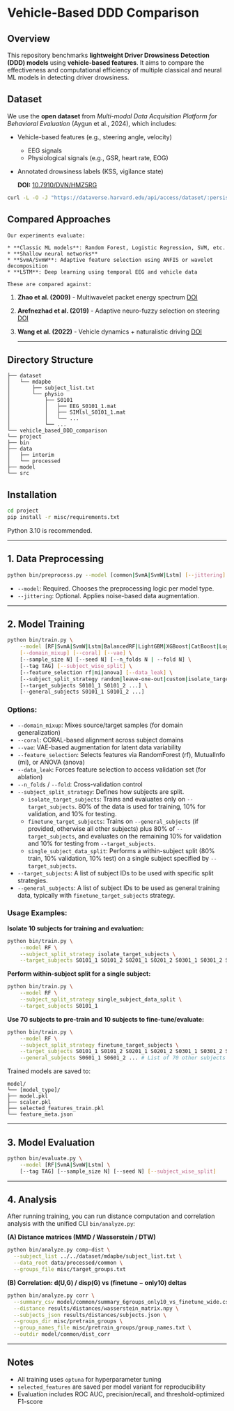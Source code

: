 # Vehicle-Based DDD Comparison

## Overview

This repository benchmarks **lightweight Driver Drowsiness Detection (DDD) models** using **vehicle-based features**. It aims to compare the effectiveness and computational efficiency of multiple classical and neural ML models in detecting driver drowsiness.

## Dataset

<!-- need to explain how to download complete dataset via API -->
We use the **open dataset** from *Multi-modal Data Acquisition Platform for Behavioral Evaluation* (Aygun et al., 2024), which includes:

* Vehicle-based features (e.g., steering angle, velocity)
    * EEG signals
    * Physiological signals (e.g., GSR, heart rate, EOG)
* Annotated drowsiness labels (KSS, vigilance state)

    **DOI:** [10.7910/DVN/HMZ5RG](https://doi.org/10.7910/DVN/HMZ5RG)
```sh
curl -L -O -J "https://dataverse.harvard.edu/api/access/dataset/:persistentId/?persistentId=doi:10.7910/DVN/HMZ5RG"
```

## Compared Approaches

    Our experiments evaluate:

    * **Classic ML models**: Random Forest, Logistic Regression, SVM, etc.
    * **Shallow neural networks**
    * **SvmA/SvmW**: Adaptive feature selection using ANFIS or wavelet decomposition
    * **LSTM**: Deep learning using temporal EEG and vehicle data

    These are compared against:

1. **Zhao et al. (2009)** - Multiwavelet packet energy spectrum [DOI](http://dx.doi.org/10.1109/CISP.2009.5301253)
2. **Arefnezhad et al. (2019)** - Adaptive neuro-fuzzy selection on steering [DOI](https://doi.org/10.3390/s19040943)
3. **Wang et al. (2022)** - Vehicle dynamics + naturalistic driving [DOI](http://dx.doi.org/10.1016/j.trc.2022.103561)

    ---

## Directory Structure

```
├── dataset
│   └── mdapbe
│       ├── subject_list.txt
│       └── physio
│           ├── S0101
│           │   ├── EEG_S0101_1.mat
│           │   ├── SIMlsl_S0101_1.mat
│           │   └── ...
│           └── ...
└── vehicle_based_DDD_comparison
└── project
├── bin
├── data
│   ├── interim
│   └── processed
├── model
└── src
```

## Installation

```bash
cd project
pip install -r misc/requirements.txt
```

Python 3.10 is recommended.

---

## 1. Data Preprocessing

```bash
python bin/preprocess.py --model [common|SvmA|SvmW|Lstm] [--jittering]
```

* `--model`: Required. Chooses the preprocessing logic per model type.
* `--jittering`: Optional. Applies noise-based data augmentation.

---

## 2. Model Training

```bash
python bin/train.py \
    --model [RF|SvmA|SvmW|Lstm|BalancedRF|LightGBM|XGBoost|CatBoost|LogisticRegression|SVM|DecisionTree|AdaBoost|GradientBoosting|K-Nearest\ Neighbors|MLP] \
    [--domain_mixup] [--coral] [--vae] \
    [--sample_size N] [--seed N] [--n_folds N | --fold N] \
    [--tag TAG] [--subject_wise_split] \
    [--feature_selection rf|mi|anova] [--data_leak] \
    [--subject_split_strategy random|leave-one-out|custom|isolate_target_subjects|finetune_target_subjects|single_subject_data_split] \
    [--target_subjects S0101_1 S0101_2 ...] \
    [--general_subjects S0101_1 S0101_2 ...]
```

### Options:

* `--domain_mixup`: Mixes source/target samples (for domain generalization)
* `--coral`: CORAL-based alignment across subject domains
* `--vae`: VAE-based augmentation for latent data variability
* `--feature_selection`: Selects features via RandomForest (rf), MutualInfo (mi), or ANOVA (anova)
* `--data_leak`: Forces feature selection to access validation set (for ablation)
* `--n_folds` / `--fold`: Cross-validation control
* `--subject_split_strategy`: Defines how subjects are split.
    * `isolate_target_subjects`: Trains and evaluates only on `--target_subjects`. 80% of the data is used for training, 10% for validation, and 10% for testing.
    * `finetune_target_subjects`: Trains on `--general_subjects` (if provided, otherwise all other subjects) plus 80% of `--target_subjects`, and evaluates on the remaining 10% for validation and 10% for testing from `--target_subjects`.
    * `single_subject_data_split`: Performs a within-subject split (80% train, 10% validation, 10% test) on a single subject specified by `--target_subjects`.
* `--target_subjects`: A list of subject IDs to be used with specific split strategies.
* `--general_subjects`: A list of subject IDs to be used as general training data, typically with `finetune_target_subjects` strategy.

### Usage Examples:

**Isolate 10 subjects for training and evaluation:**
```bash
python bin/train.py \
    --model RF \
    --subject_split_strategy isolate_target_subjects \
    --target_subjects S0101_1 S0101_2 S0201_1 S0201_2 S0301_1 S0301_2 S0401_1 S0401_2 S0501_1 S0501_2
```

**Perform within-subject split for a single subject:**
```bash
python bin/train.py \
    --model RF \
    --subject_split_strategy single_subject_data_split \
    --target_subjects S0101_1
```

**Use 70 subjects to pre-train and 10 subjects to fine-tune/evaluate:**
```bash
python bin/train.py \
    --model RF \
    --subject_split_strategy finetune_target_subjects \
    --target_subjects S0101_1 S0101_2 S0201_1 S0201_2 S0301_1 S0301_2 S0401_1 S0401_2 S0501_1 S0501_2 \
    --general_subjects S0601_1 S0601_2 ... # List of 70 other subjects
```

Trained models are saved to:

```
model/
└── [model_type]/
├── model.pkl
├── scaler.pkl
├── selected_features_train.pkl
└── feature_meta.json
```

---

## 3. Model Evaluation

```bash
python bin/evaluate.py \
    --model [RF|SvmA|SvmW|Lstm] \
    [--tag TAG] [--sample_size N] [--seed N] [--subject_wise_split]
```

---

## 4. Analysis

After running training, you can run distance computation and correlation analysis with the unified CLI `bin/analyze.py`:

**(A) Distance matrices (MMD / Wasserstein / DTW)**
```bash
python bin/analyze.py comp-dist \
  --subject_list ../../dataset/mdapbe/subject_list.txt \
  --data_root data/processed/common \
  --groups_file misc/target_groups.txt
```

**(B) Correlation: d(U,G) / disp(G) vs (finetune − only10) deltas**
```bash
python bin/analyze.py corr \
  --summary_csv model/common/summary_6groups_only10_vs_finetune_wide.csv \
  --distance results/distances/wasserstein_matrix.npy \
  --subjects_json results/distances/subjects.json \
  --groups_dir misc/pretrain_groups \
  --group_names_file misc/pretrain_groups/group_names.txt \
  --outdir model/common/dist_corr
```

---

## Notes

* All training uses `optuna` for hyperparameter tuning
* `selected_features` are saved per model variant for reproducibility
* Evaluation includes ROC AUC, precision/recall, and threshold-optimized F1-score
